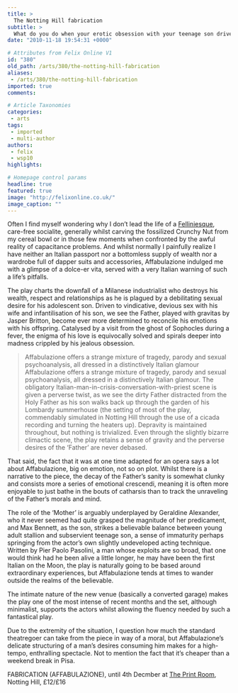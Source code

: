 ```yaml
---
title: >
  The Notting Hill fabrication
subtitle: >
  What do you do when your erotic obsession with your teenage son drives you to self-destruction? Let’s see
date: "2010-11-18 19:54:31 +0000"

# Attributes from Felix Online V1
id: "380"
old_path: /arts/380/the-notting-hill-fabrication
aliases:
 - /arts/380/the-notting-hill-fabrication
imported: true
comments:

# Article Taxonomies
categories:
 - arts
tags:
 - imported
 - multi-author
authors:
 - felix
 - wsp10
highlights:

# Homepage control params
headline: true
featured: true
image: "http://felixonline.co.uk/"
image_caption: ""
---
```


Often I find myself wondering why I don’t lead the life of a [Felliniesque](http://en.wikipedia.org/wiki/Federico_Fellini), care-free socialite, generally whilst carving the fossilized Crunchy Nut from my cereal bowl or in those few moments when confronted by the awful reality of capacitance problems. And whilst normally I painfully realize I have neither an Italian passport nor a bottomless supply of wealth nor a wardrobe full of dapper suits and accessories, Affabulazione indulged me with a glimpse of a dolce-er vita, served with a very Italian warning of such a life’s pitfalls.

The play charts the downfall of a Milanese industrialist who destroys his wealth, respect and relationships as he is plagued by a debilitating sexual desire for his adolescent son. Driven to vindicative, devious sex with his wife and infantilisation of his son, we see the Father, played with gravitas by Jasper Britton, become ever more determined to reconcile his emotions with his offspring. Catalysed by a visit from the ghost of Sophocles during a fever, the enigma of his love is equivocally solved and spirals deeper into madness crippled by his jealous obsession.
> Affabulazione offers a strange mixture of tragedy, parody and sexual psychoanalysis, all dressed in a distinctively Italian glamour
Affabulazione offers a strange mixture of tragedy, parody and sexual psychoanalysis, all dressed in a distinctively Italian glamour. The obligatory Italian-man-in-crisis-conversation-with-priest scene is given a perverse twist, as we see the dirty Father distracted from the Holy Father as his son walks back up through the garden of his Lombardy summerhouse (the setting of most of the play, commendably simulated in Notting Hill through the use of a cicada recording and turning the heaters up). Depravity is maintained throughout, but nothing is trivialized. Even through the slightly bizarre climactic scene, the play retains a sense of gravity and the perverse desires of the ‘Father’ are never debased.

That said, the fact that it was at one time adapted for an opera says a lot about Affabulazione, big on emotion, not so on plot. Whilst there is a narrative to the piece, the decay of the Father’s sanity is somewhat clunky and consists more a series of emotional crescendi, meaning it is often more enjoyable to just bathe in the bouts of catharsis than to track the unraveling of the Father’s morals and mind.

The role of the ‘Mother’ is arguably underplayed by Geraldine Alexander, who it never seemed had quite grasped the magnitude of her predicament, and Max Bennett, as the son, strikes a believable balance between young adult stallion and subservient teenage son, a sense of immaturity perhaps springing from the actor’s own slightly undeveloped acting technique. Written by Pier Paolo Pasolini, a man whose exploits are so broad, that one would think had he been alive a little longer, he may have been the first Italian on the Moon, the play is naturally going to be based around extraordinary experiences, but Affabulazione tends at times to wander outside the realms of the believable.

The intimate nature of the new venue (basically a converted garage) makes the play one of the most intense of recent months and the set, although minimalist, supports the actors whilst allowing the fluency needed by such a fantastical play.

Due to the extremity of the situation, I question how much the standard theatregoer can take from the piece in way of a moral, but Affabulazione’s delicate structuring of a man’s desires consuming him makes for a high-tempo, enthralling spectacle. Not to mention the fact that it’s cheaper than a weekend break in Pisa.

FABRICATION (AFFABULAZIONE), until 4th Decmber at [The Print Room](http://www.the-print-room.org/), Notting Hill, £12/£16
